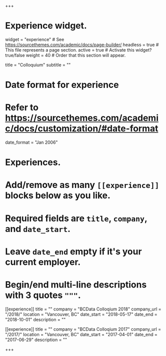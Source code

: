 +++
# Experience widget.
widget = "experience"  # See https://sourcethemes.com/academic/docs/page-builder/
headless = true  # This file represents a page section.
active = true  # Activate this widget? true/false
weight = 40  # Order that this section will appear.

title = "Colloquium"
subtitle = ""

# Date format for experience
#   Refer to https://sourcethemes.com/academic/docs/customization/#date-format
date_format = "Jan 2006"

# Experiences.
#   Add/remove as many `[[experience]]` blocks below as you like.
#   Required fields are `title`, `company`, and `date_start`.
#   Leave `date_end` empty if it's your current employer.
#   Begin/end multi-line descriptions with 3 quotes `"""`.
[[experience]]
  title = ""
  company = "BCData Colloqium 2018"
  company_url = "/2018/"
  location = "Vancouver, BC"
  date_start = "2018-05-17"
  date_end = "2018-10-01"
  description = ""

[[experience]]
  title = ""
  company = "BCData Colloqium 2017"
  company_url = "/2017/"
  location = "Vancouver, BC"
  date_start = "2017-04-01"
  date_end = "2017-06-29"
  description = ""

+++
